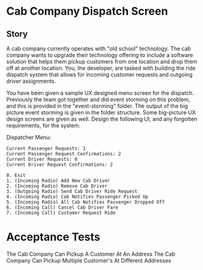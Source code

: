 # Cab Company Dispatch Screen
## Story
A cab company currently operates with "old school" technology. The cab company wants to upgrade their technology offering
to include a software solution that helps them pickup customers from one location and drop them off at another location.
You, the developer, are tasked with building the ride dispatch system that allows for incoming customer requests and
outgoing driver assignments.

You have been given a sample UX designed menu screen for the dispatch. Previously the team got together and did event storming
on this problem, and this is provided in the "event-storming" folder. The output of the big picture event storming is given
in the folder structure. Some big-picture UX design screens are given as well. Design the following UI, and any
forgotten requirements, for the system.

Dispatcher Menu:
```
Current Passenger Requests: 1
Current Passenger Request Confirmations: 2
Current Driver Requests: 0
Current Driver Request Confirmations: 2
```
```shell
0. Exit
1. (Incoming Radio) Add New Cab Driver
2. (Incoming Radio) Remove Cab Driver
3. (Outgoing Radio) Send Cab Driver Ride Request
4. (Incoming Radio) Cab Notifies Passenger Picked Up
5. (Incoming Radio) All Cab Notifies Passenger Dropped Off
6. (Incoming Call) Cancel Cab Driver Fare
7. (Incoming Call) Customer Request Ride
```
# Acceptance Tests

The Cab Company Can Pickup A Customer At An Address
The Cab Company Can Pickup Multiple Customer's At Different Addresses